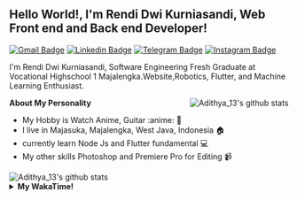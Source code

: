 
## Hello World!, I'm Rendi Dwi Kurniasandi, Web Front end and Back end Developer!

[![Gmail Badge](https://img.shields.io/badge/-Gmail-white?style=plastic&logo=Gmail&link=mailto:sniren2002@gmail.com)](mailto:sniren2002@gmail.com)
[![Linkedin Badge](https://img.shields.io/badge/-LinkedIn-blue?style=plastic&logo=Linkedin&link=https://www.linkedin.com/in/rendi-dwi-kurniasandi-9442571b6/)](https://www.linkedin.com/in/rendi-dwi-kurniasandi-9442571b6/) 
[![Telegram Badge](https://img.shields.io/badge/-Telegram-blue?style=plastic&logo=telegram&link=https://t.me/Adithya_13)](https://t.me/Blank202) 
[![Instagram Badge](https://img.shields.io/badge/-Instagram-white?style=plastic&logo=instagram&link=https://www.instagram.com/r3ndks/)](https://www.instagram.com/r3ndks/)

I'm Rendi Dwi Kurniasandi, Software Engineering Fresh Graduate at Vocational Highschool 1 Majalengka.Website,Robotics, Flutter, and Machine Learning Enthusiast. 

<img align="right" alt="Adithya_13's github stats" src="https://github-readme-stats.vercel.app/api/top-langs/?username=sniren210&theme=radical&show_icons=true&hide_border=true&line_height=24"/>


**About My Personality**

- My Hobby is Watch Anime, Guitar :anime: :guitar: 
- I live in Majasuka, Majalengka, West Java, Indonesia :house:
- currently learn Node Js and Flutter fundamental :computer:
- My other skills Photoshop and Premiere Pro for Editing :video_camera:

<img alt="Adithya_13's github stats" src="https://github-readme-stats.vercel.app/api?username=sniren210&count_private=true&show_icons=true&hide_border=true&include_all_commits=true&line_height=24&theme=radical"/>

<details>
  <summary><b>My WakaTime!</b></summary>
  <br>
  
  <!--START_SECTION:waka-->
![Lines of code](https://img.shields.io/badge/From%20Hello%20World%20I%27ve%20Written-301164%20lines%20of%20code-blue)

**I'm a Night 🦉** 

```text
🌞 Morning    88 commits     ███░░░░░░░░░░░░░░░░░░░░░░   15.44% 
🌆 Daytime    115 commits    █████░░░░░░░░░░░░░░░░░░░░   20.18% 
🌃 Evening    161 commits    ███████░░░░░░░░░░░░░░░░░░   28.25% 
🌙 Night      206 commits    █████████░░░░░░░░░░░░░░░░   36.14%

```
📅 **I'm Most Productive on Sunday** 

```text
Monday       81 commits     ███░░░░░░░░░░░░░░░░░░░░░░   14.21% 
Tuesday      49 commits     ██░░░░░░░░░░░░░░░░░░░░░░░   8.6% 
Wednesday    44 commits     ██░░░░░░░░░░░░░░░░░░░░░░░   7.72% 
Thursday     75 commits     ███░░░░░░░░░░░░░░░░░░░░░░   13.16% 
Friday       86 commits     ███░░░░░░░░░░░░░░░░░░░░░░   15.09% 
Saturday     91 commits     ████░░░░░░░░░░░░░░░░░░░░░   15.96% 
Sunday       144 commits    ██████░░░░░░░░░░░░░░░░░░░   25.26%

```


📊 **This Week I Spent My Time On** 

```text
⌚︎ Time Zone: Asia/Bangkok

💬 Programming Languages: 
Dart                     14 hrs 28 mins      ███████████████████░░░░░░   76.7% 
HTML                     2 hrs               ████████████████░░░░░░░░░   10.62% 
PHP                      37 mins             ████████████████░░░░░░░░░   3.33% 
YAML                     24 mins             ████░░░░░░░░░░░░░░░░░░░░░   2.21% 
JSON                     23 mins             ██░░░░░░░░░░░░░░░░░░░░░░░   2.11%

🔥 Editors: 
VS Code                         18 hrs 8 mins       ████████████████████████░   96.12% 
Android Studio                  43 mins             █░░░░░░░░░░░░░░░░░░░░░░░░   3.88%

💻 Operating System: 
Windows                      18 hrs 8 mins       ████████████████████████░   96.12% 
Mac                          43 mins             █░░░░░░░░░░░░░░░░░░░░░░░░   3.88%

```

**I Mostly Code in Kotlin** 

```text
Kotlin                   19 repos            ██████████████░░░░░░░░░░░   57.58% 
Dart                     10 repos            ███████░░░░░░░░░░░░░░░░░░   30.3% 
Jupyter Notebook         2 repos             █░░░░░░░░░░░░░░░░░░░░░░░░   6.06% 
CSS                      1 repo              ░░░░░░░░░░░░░░░░░░░░░░░░░   3.03% 
HTML                     1 repo              ░░░░░░░░░░░░░░░░░░░░░░░░░   3.03%

```



 Last Updated on 26/09/2021
<!--END_SECTION:waka-->
</details>
